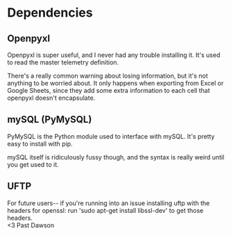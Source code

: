 # Dependencies

## Openpyxl

Openpyxl is super useful, and I never had any trouble installing it. It's used to read the master telemetry definition. 

There's a really common warning about losing information, but it's not anything to be worried about.  It only happens when exporting from Excel or Google Sheets, since they add some extra information to each cell that openpyxl doesn't encapsulate.  

## mySQL (PyMySQL)

PyMySQL is the Python module used to interface with mySQL.  It's pretty easy to install with pip. 

mySQL itself is ridiculously fussy though, and the syntax is really weird until you get used to it. 

## UFTP

For future users-- if you're running into an issue installing uftp with the headers for openssl:
run 'sudo apt-get install libssl-dev' to get those headers.  
<3 Past Dawson

